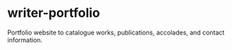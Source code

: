 # writer-portfolio

Portfolio website to catalogue works, publications, accolades, and contact information.
